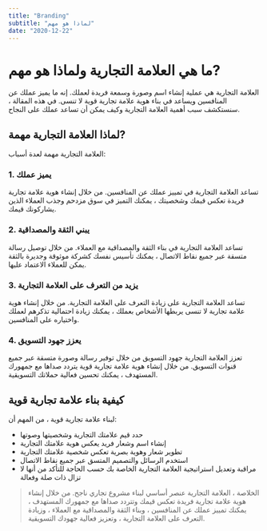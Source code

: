 ```yaml
---
title: "Branding"
subtitle: "لماذا هو مهم"
date: "2020-12-22"
---
```

# ما هي العلامة التجارية ولماذا هو مهم?

العلامة التجارية هي عملية إنشاء اسم وصورة وسمعة فريدة لعملك. إنه ما يميز عملك عن المنافسين ويساعد في بناء هوية علامة تجارية قوية لا تنسى. في هذه المقالة ، سنستكشف سبب أهمية العلامة التجارية وكيف يمكن أن تساعد عملك على النجاح.

## لماذا العلامة التجارية مهمة?

العلامة التجارية مهمة لعدة أسباب:

### 1. يميز عملك

تساعد العلامة التجارية في تمييز عملك عن المنافسين. من خلال إنشاء هوية علامة تجارية فريدة تعكس قيمك وشخصيتك ، يمكنك التميز في سوق مزدحم وجذب العملاء الذين يشاركونك قيمك.

### 2. يبني الثقة والمصداقية

تساعد العلامة التجارية في بناء الثقة والمصداقية مع العملاء. من خلال توصيل رسالة متسقة عبر جميع نقاط الاتصال ، يمكنك تأسيس نفسك كشركة موثوقة وجديرة بالثقة يمكن للعملاء الاعتماد عليها.

### 3. يزيد من التعرف على العلامة التجارية

تساعد العلامة التجارية على زيادة التعرف على العلامة التجارية. من خلال إنشاء هوية علامة تجارية لا تنسى يربطها الأشخاص بعملك ، يمكنك زيادة احتمالية تذكرهم لعملك واختياره على المنافسين.

### 4. يعزز جهود التسويق

تعزز العلامة التجارية جهود التسويق من خلال توفير رسالة وصورة متسقة عبر جميع قنوات التسويق. من خلال إنشاء هوية علامة تجارية قوية يتردد صداها مع جمهورك المستهدف ، يمكنك تحسين فعالية حملاتك التسويقية.

## كيفية بناء علامة تجارية قوية

لبناء علامة تجارية قوية ، من المهم أن:

- حدد قيم علامتك التجارية وشخصيتها وصوتها
- إنشاء اسم وشعار فريد يعكس هوية علامتك التجارية
- تطوير شعار وهوية بصرية تعكس شخصية علامتك التجارية
- استخدم الرسائل والتصميم المتسق عبر جميع نقاط الاتصال
- مراقبة وتعديل استراتيجية العلامة التجارية الخاصة بك حسب الحاجة للتأكد من أنها لا تزال ذات صلة وفعالة

> الخلاصة ، العلامة التجارية عنصر أساسي لبناء مشروع تجاري ناجح. من خلال إنشاء هوية علامة تجارية فريدة تعكس قيمك وتتردد صداها مع جمهورك المستهدف ، يمكنك تمييز عملك عن المنافسين ، وبناء الثقة والمصداقية مع العملاء ، وزيادة التعرف على العلامة التجارية ، وتعزيز فعالية جهودك التسويقية.